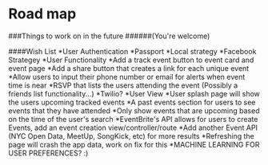 # Road map

###Things to work on in the future
######(You're welcome)

####Wish List
*User Authentication
  *Passport
  *Local strategy
  *Facebook Strategey
*User Functionality
  *Add a track event button to event card and event page
  *Add a share button that creates a link for each unique event
  *Allow users to input their phone number or email for alerts when event time is near
  *RSVP that lists the users attending the event (Possibly a friends list functionality...)
    *Twilio?
*User View
  *User splash page will show the users upcoming tracked events
  *A past events section for users to see events that they have attended
*Only show events that are upcoming based on the time of the user's search
*EventBrite's API allows for users to create Events, add an event creation view/controller/route
*Add another Event API (NYC Open Data, MeetUp, SongKick, etc) for more results
*Refreshing the page will crash the app data, work on fix for this
*MACHINE LEARNING FOR USER PREFERENCES? :)
